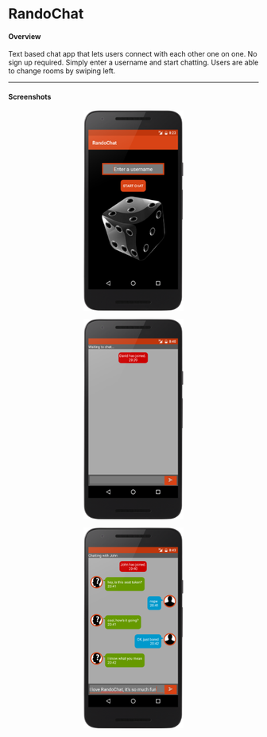 # RandoChat

#### Overview

Text based chat app that lets users connect with each other one on one. No sign up required. Simply enter a username and start chatting. Users are able to change rooms by swiping left.

---

#### Screenshots

<p align="center">
<img src="screenshots/home.png" width="200px">
</p>

<p align="center">
<img src="screenshots/waiting.png" width="200px">
</p>

<p align="center">
<img src="screenshots/chat.png" width="200px">
</p>
